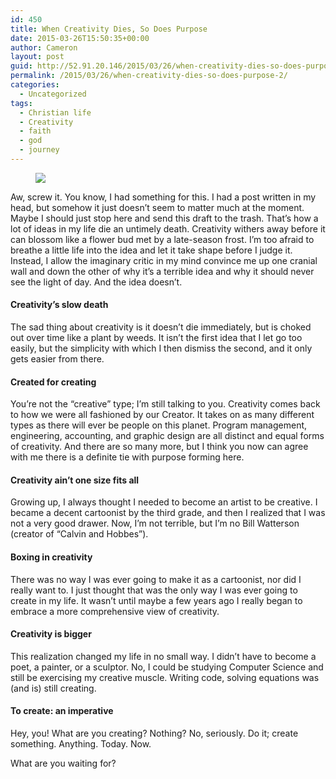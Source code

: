 ```yaml
---
id: 450
title: When Creativity Dies, So Does Purpose
date: 2015-03-26T15:50:35+00:00
author: Cameron
layout: post
guid: http://52.91.20.146/2015/03/26/when-creativity-dies-so-does-purpose-2/
permalink: /2015/03/26/when-creativity-dies-so-does-purpose-2/
categories:
  - Uncategorized
tags:
  - Christian life
  - Creativity
  - faith
  - god
  - journey
---
```

<figure> 

<img src="https://faiththroughdoubt.files.wordpress.com/2015/03/45bc9-1bvokieq2hg_i0rewm0lcuq.jpeg?w=525" data-recalc-dims="1" />
  
</figure> 

Aw, screw it. You know, I had something for this. I had a post written in my head, but somehow it just doesn’t seem to matter much at the moment. Maybe I should just stop here and send this draft to the trash. That’s how a lot of ideas in my life die an untimely death. Creativity withers away before it can blossom like a flower bud met by a late-season frost. I’m too afraid to breathe a little life into the idea and let it take shape before I judge it. Instead, I allow the imaginary critic in my mind convince me up one cranial wall and down the other of why it’s a terrible idea and why it should never see the light of day. And the idea doesn’t.

#### Creativity’s slow death

The sad thing about creativity is it doesn’t die immediately, but is choked out over time like a plant by weeds. It isn’t the first idea that I let go too easily, but the simplicity with which I then dismiss the second, and it only gets easier from there.

#### Created for creating

You’re not the “creative” type; I’m still talking to you. Creativity comes back to how we were all fashioned by our Creator. It takes on as many different types as there will ever be people on this planet. Program management, engineering, accounting, and graphic design are all distinct and equal forms of creativity. And there are so many more, but I think you now can agree with me there is a definite tie with purpose forming here.

#### Creativity ain’t one size fits all

Growing up, I always thought I needed to become an artist to be creative. I became a decent cartoonist by the third grade, and then I realized that I was not a very good drawer. Now, I’m not terrible, but I’m no Bill Watterson (creator of “Calvin and Hobbes”).

#### Boxing in creativity

There was no way I was ever going to make it as a cartoonist, nor did I really want to. I just thought that was the only way I was ever going to create in my life. It wasn’t until maybe a few years ago I really began to embrace a more comprehensive view of creativity.

#### Creativity is bigger

This realization changed my life in no small way. I didn’t have to become a poet, a painter, or a sculptor. No, I could be studying Computer Science and still be exercising my creative muscle. Writing code, solving equations was (and is) still creating.

#### To create: an imperative

Hey, you! What are you creating? Nothing? No, seriously. Do it; create something. Anything. Today. Now.

What are you waiting for?